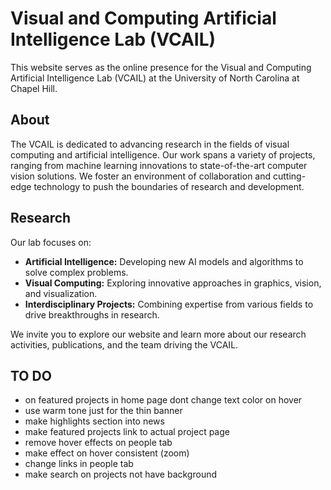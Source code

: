 # Visual and Computing Artificial Intelligence Lab (VCAIL)

This website serves as the online presence for the Visual and Computing Artificial Intelligence Lab (VCAIL) at the University of North Carolina at Chapel Hill.

## About

The VCAIL is dedicated to advancing research in the fields of visual computing and artificial intelligence. Our work spans a variety of projects, ranging from machine learning innovations to state-of-the-art computer vision solutions. We foster an environment of collaboration and cutting-edge technology to push the boundaries of research and development.

## Research

Our lab focuses on:
- **Artificial Intelligence:** Developing new AI models and algorithms to solve complex problems.
- **Visual Computing:** Exploring innovative approaches in graphics, vision, and visualization.
- **Interdisciplinary Projects:** Combining expertise from various fields to drive breakthroughs in research.

We invite you to explore our website and learn more about our research activities, publications, and the team driving the VCAIL.

## TO DO
- on featured projects in home page dont change text color on hover
- use warm tone just for the thin banner 
- make highlights section into news 
- make featured projects link to actual project page
- remove hover effects on people tab
- make effect on hover consistent (zoom)
- change links in people tab
- make search on projects not have background
